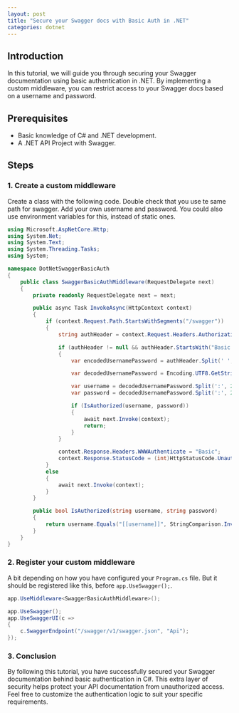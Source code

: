 ```yaml
---
layout: post
title: "Secure your Swagger docs with Basic Auth in .NET"
categories: dotnet
---
```


## Introduction
In this tutorial, we will guide you through securing your Swagger documentation using basic authentication in .NET. 
By implementing a custom middleware, you can restrict access to your Swagger docs based on a username and password.

## Prerequisites
- Basic knowledge of C# and .NET development.
- A .NET API Project with Swagger.

## Steps

### 1. Create a custom middleware

Create a class with the following code. Double check that you use te same path for swagger.
Add your own username and password. You could also use environment variables for this, instead of static ones.

```cs
using Microsoft.AspNetCore.Http;
using System.Net;
using System.Text;
using System.Threading.Tasks;
using System;

namespace DotNetSwaggerBasicAuth
{
    public class SwaggerBasicAuthMiddleware(RequestDelegate next)
    {
        private readonly RequestDelegate next = next;

        public async Task InvokeAsync(HttpContext context)
        {
            if (context.Request.Path.StartsWithSegments("/swagger"))
            {
                string authHeader = context.Request.Headers.Authorization;

                if (authHeader != null && authHeader.StartsWith("Basic "))
                {
                    var encodedUsernamePassword = authHeader.Split(' ', 2, StringSplitOptions.RemoveEmptyEntries)[1]?.Trim();

                    var decodedUsernamePassword = Encoding.UTF8.GetString(Convert.FromBase64String(encodedUsernamePassword));

                    var username = decodedUsernamePassword.Split(':', 2)[0];
                    var password = decodedUsernamePassword.Split(':', 2)[1];

                    if (IsAuthorized(username, password))
                    {
                        await next.Invoke(context);
                        return;
                    }
                }

                context.Response.Headers.WWWAuthenticate = "Basic";
                context.Response.StatusCode = (int)HttpStatusCode.Unauthorized;
            }
            else
            {
                await next.Invoke(context);
            }
        }

        public bool IsAuthorized(string username, string password)
        {
            return username.Equals("[[username]]", StringComparison.InvariantCultureIgnoreCase) && password.Equals("[[password]]");
        }
    }
}
```


### 2. Register your custom middleware

A bit depending on how you have configured your `Program.cs` file. 
But it should be registered like this, before `app.UseSwagger();`.

```cs
app.UseMiddleware<SwaggerBasicAuthMiddleware>();

app.UseSwagger();
app.UseSwaggerUI(c =>
{
    c.SwaggerEndpoint("/swagger/v1/swagger.json", "Api");
});
```

### 3. Conclusion
By following this tutorial, you have successfully secured your Swagger documentation behind basic authentication in C#. This extra layer of security helps protect your API documentation from unauthorized access. Feel free to customize the authentication logic to suit your specific requirements.